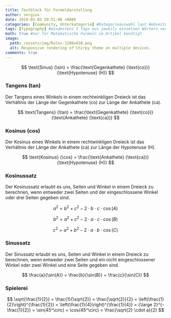 ```yaml
---
title: Testblock für Formeldarstellung
author: sergius
date: 2019-05-05 20:51:00 +0800
categories: [Community, Unterkategorie] #Kategorieauswahl laut Webseite bestimmen.
tags: [typography] #mindestens 3 Tags aus jeweils einzelnen Wörtern verfassen
math: true #nur für Matematische Formeln im Artikel benötigt
image:
  path: /assets/img/Rules-1200x630.png
  alt: Responsive rendering of Chirpy theme on multiple devices.
comments: true
---
```


$$ \text{Sinus} (\sin) = \frac{\text{Gegenkathete} (\text{co})}{\text{Hypotenuse} (H)} $$

### Tangens (tan)
Der Tangens eines Winkels in einem rechtwinkligen Dreieck ist das Verhältnis der Länge der Gegenkathete (co) zur Länge der Ankathete (ca).

$$ \text{Tangens} (\tan) = \frac{\text{Gegenkathete} (\text{co})}{\text{Ankathete} (\text{ca})} $$

### Kosinus (cos)
Der Kosinus eines Winkels in einem rechtwinkligen Dreieck ist das Verhältnis der Länge der Ankathete (ca) zur Länge der Hypotenuse (H).

$$ \text{Kosinus} (\cos) = \frac{\text{Ankathete} (\text{ca})}{\text{Hypotenuse} (H)} $$

### Kosinussatz
Der Kosinussatz erlaubt es uns, Seiten und Winkel in einem Dreieck zu berechnen, wenn entweder zwei Seiten und der eingeschlossene Winkel oder drei Seiten gegeben sind.

$$ a^{2} = b^{2} + c^{2} - 2 \cdot b \cdot c \cdot \cos(A) $$

$$ b^{2} = a^{2} + c^{2} - 2 \cdot a \cdot c \cdot \cos(B) $$

$$ c^{2} = a^{2} + b^{2} - 2 \cdot a \cdot b \cdot \cos(C) $$

### Sinussatz
Der Sinussatz erlaubt es uns, Seiten und Winkel in einem Dreieck zu berechnen, wenn entweder zwei Seiten und ein nicht eingeschlossener Winkel oder zwei Winkel und eine Seite gegeben sind.

$$ \frac{a}{\sin(A)} = \frac{b}{\sin(B)} = \frac{c}{\sin(C)} $$

### Spielerei

$$ \sqrt{\frac{1}{2}} =
\frac{1}{\sqrt{2}} = 
\frac{\sqrt{2}}{2} = 
\left(\frac{1}{2}\right)^{\frac{1}{2}} = \left(\frac{1}{4}\right)^{\frac{1}{4}} = 
{\large 2}^{-\frac{1}{2}} = 
\sin(45^\circ) = 
\cos(45^\circ) = 
\frac{\sqrt{2} \cdot a}{2}
$$

